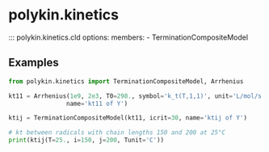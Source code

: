 # polykin.kinetics

::: polykin.kinetics.cld
    options:
        members:
            - TerminationCompositeModel

## Examples

```python exec="on" source="console"
from polykin.kinetics import TerminationCompositeModel, Arrhenius

kt11 = Arrhenius(1e9, 2e3, T0=298., symbol='k_t(T,1,1)', unit='L/mol/s',
                name='kt11 of Y')

ktij = TerminationCompositeModel(kt11, icrit=30, name='ktij of Y')

# kt between radicals with chain lengths 150 and 200 at 25°C
print(ktij(T=25., i=150, j=200, Tunit='C'))
```
